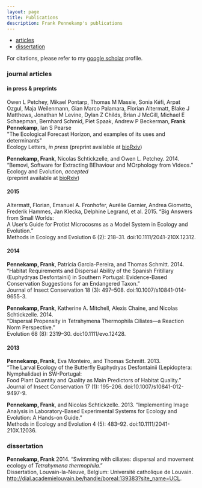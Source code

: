 ```yaml
---
layout: page
title: Publications
description: Frank Pennekamp's publications
---
```


<div class="navbar">
    <div class="navbar-inner">
        <ul class="nav">
            <li><a href="#articles">articles</a></li>
            <li><a href="#thesis">dissertation</a></li>
        </ul>
    </div>
</div>

For citations, please refer to my [google scholar](http://scholar.google.de/citations?user=yRx8FTsAAAAJ&hl=de) profile.    

### <a name="articles"></a>journal articles

#### in press & preprints   
    
Owen L Petchey, Mikael Pontarp, Thomas M Massie, Sonia Kéfi, Arpat Ozgul, Maja Weilenmann, Gian Marco Palamara, 
Florian Altermatt, Blake J Matthews, Jonathan M Levine, Dylan Z Childs, Brian J McGill, Michael E Schaepman, 
Bernhard Schmid, Piet Spaak, Andrew P Beckerman, **Frank Pennekamp**, Ian S Pearse    
"The Ecological Forecast Horizon, and examples of its uses and determinants"    
Ecology Letters, _in press_ (preprint available at [bioRxiv](http://dx.doi.org/10.1101/013441))

**Pennekamp, Frank**, Nicolas Schtickzelle, and Owen L. Petchey. 2014.     
“Bemovi, Software for Extracting BEhaviour and MOrphology from VIdeos.”     
Ecology and Evolution, _accepted_    
(preprint available at [bioRxiv](http://dx.doi.org/10.1101/011072))

#### 2015

Altermatt, Florian, Emanuel A. Fronhofer, Aurélie Garnier, Andrea Giometto, Frederik Hammes, Jan Klecka, 
Delphine Legrand, et al. 2015. “Big Answers from Small Worlds:     
A User’s Guide for Protist Microcosms as a Model System in Ecology and Evolution.”     
Methods in Ecology and Evolution 6 (2): 218–31. doi:10.1111/2041-210X.12312.


#### 2014

**Pennekamp, Frank**, Patrícia Garcia-Pereira, and Thomas Schmitt. 2014.     
“Habitat Requirements and Dispersal Ability of the Spanish Fritillary (Euphydryas Desfontainii) in Southern Portugal: 
Evidence-Based Conservation Suggestions for an Endangered Taxon.”     
Journal of Insect Conservation 18 (3): 497–508. doi:10.1007/s10841-014-9655-3.

**Pennekamp, Frank**, Katherine A. Mitchell, Alexis Chaine, and Nicolas Schtickzelle. 2014.     
“Dispersal Propensity in Tetrahymena Thermophila Ciliates—a Reaction Norm Perspective.”     
Evolution 68 (8): 2319–30. doi:10.1111/evo.12428.   

    
#### 2013

**Pennekamp, Frank**, Eva Monteiro, and Thomas Schmitt. 2013.     
“The Larval Ecology of the Butterfly Euphydryas Desfontainii (Lepidoptera: Nymphalidae) in SW-Portugal:     
Food Plant Quantity and Quality as Main Predictors of Habitat Quality.”     
Journal of Insect Conservation 17 (1): 195–206. doi:10.1007/s10841-012-9497-9.   

**Pennekamp, Frank**, and Nicolas Schtickzelle. 2013. 
“Implementing Image Analysis in Laboratory-Based Experimental Systems for Ecology and Evolution: A Hands-on Guide.”    
Methods in Ecology and Evolution 4 (5): 483–92. doi:10.1111/2041-210X.12036.    


### <a name="thesis"></a>dissertation

**Pennekamp, Frank** 2014. “Swimming with ciliates: dispersal and movement ecology of *Tetrahymena thermophila*.”     
Dissertation, Louvain-la-Neuve, Belgium: Université catholique de Louvain.     
http://dial.academielouvain.be/handle/boreal:139383?site_name=UCL.




